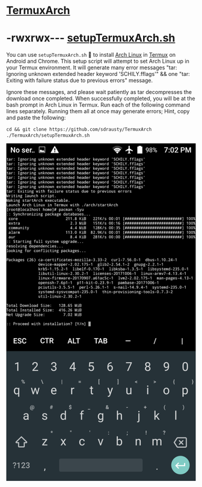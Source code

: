 # [TermuxArch](https://github.com/sdrausty/TermuxArch)

# -rwxrwx--- [setupTermuxArch.sh](https://github.com/sdrausty/TermuxArch/blob/master/setupTermuxArch.sh)

You can use `setupTermuxArch.sh` 📲 to install [Arch Linux](http://mirror.archlinuxarm.org/os/) in [Termux](https://wiki.termux.com/) on Android and Chrome. This setup script will attempt to set Arch Linux up in your Termux environment. It  will generate many error messages \"tar: Ignoring unknown extended header keyword 'SCHILY.fflags'\" && one \"tar: Exiting with failure status due to previous errors\" message.

Ignore these messages, and please wait patiently as tar decompresses the download once completed. When successfully completed, you will be at the bash prompt in Arch Linux in Termux. Run each of the following command lines separately. Running them all at once may generate errors; Hint, copy and paste the following: 

```
cd && git clone https://github.com/sdrausty/TermuxArch
./TermuxArch/setupTermuxArch.sh

```

![Linux on Android](./archntoau.png)

